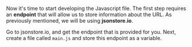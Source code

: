 <!--title={Storing our Endpoint}-->

Now it's time to start developing the Javascript file. The first step requires an **endpoint** that will allow us to store information about the URL. As previously mentioned, we will be using **jsonstore.io**.

Go to jsonstore.io, and get the endpoint that is provided for you. Next, create a file called `main.js` and store this endpoint as a variable.